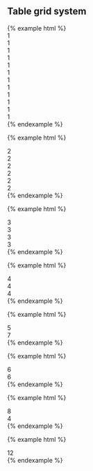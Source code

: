 ## Table grid system

<div class="docs-example-grid">
{% example html %}
<div class="row">
  <div class="col-sm-1">1</div>
  <div class="col-sm-1">1</div>
  <div class="col-sm-1">1</div>
  <div class="col-sm-1">1</div>
  <div class="col-sm-1">1</div>
  <div class="col-sm-1">1</div>
  <div class="col-sm-1">1</div>
  <div class="col-sm-1">1</div>
  <div class="col-sm-1">1</div>
  <div class="col-sm-1">1</div>
  <div class="col-sm-1">1</div>
  <div class="col-sm-1">1</div>
</div>
{% endexample %}

{% example html %}
<div class="row">
  <div class="col-sm-2">2</div>
  <div class="col-sm-2">2</div>
  <div class="col-sm-2">2</div>
  <div class="col-sm-2">2</div>
  <div class="col-sm-2">2</div>
  <div class="col-sm-2">2</div>
</div>
{% endexample %}

{% example html %}
<div class="row">
  <div class="col-sm-3">3</div>
  <div class="col-sm-3">3</div>
  <div class="col-sm-3">3</div>
  <div class="col-sm-3">3</div>
</div>
{% endexample %}

{% example html %}
<div class="row">
  <div class="col-sm-4">4</div>
  <div class="col-sm-4">4</div>
  <div class="col-sm-4">4</div>
</div>
{% endexample %}

{% example html %}
<div class="row">
  <div class="col-sm-5">5</div>
  <div class="col-sm-7">7</div>
</div>
{% endexample %}

{% example html %}
<div class="row">
  <div class="col-sm-6">6</div>
  <div class="col-sm-6">6</div>
</div>
{% endexample %}

{% example html %}
<div class="row">
  <div class="col-sm-8">8</div>
  <div class="col-sm-4">4</div>
</div>
{% endexample %}

{% example html %}
<div class="row">
  <div class="col-sm-12">12</div>
</div>
{% endexample %}
</div>
